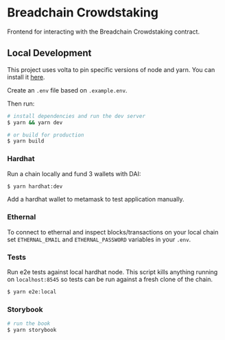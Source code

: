 # Breadchain Crowdstaking

Frontend for interacting with the Breadchain Crowdstaking contract.

## Local Development

This project uses volta to pin specific versions of node and yarn. You can install it
[here](https://docs.volta.sh/guide/getting-started).

Create an `.env` file based on `.example.env`.

Then run:

```sh
# install dependencies and run the dev server
$ yarn && yarn dev

# or build for production
$ yarn build
```

### Hardhat

Run a chain locally and fund 3 wallets with DAI:

```sh
$ yarn hardhat:dev
```

Add a hardhat wallet to metamask to test application manually.

### Ethernal

To connect to ethernal and inspect blocks/transactions on your local chain set `ETHERNAL_EMAIL` and `ETHERNAL_PASSWORD` variables in your `.env`.

### Tests

Run e2e tests against local hardhat node. This script kills anything running on `localhost:8545` so tests can be run against a fresh clone of the chain.

```sh
$ yarn e2e:local
```

### Storybook

```sh
# run the book
$ yarn storybook
```
